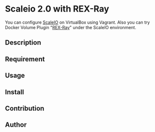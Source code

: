 # Scaleio 2.0 with REX-Ray

You can configure [ScaleIO](https://japan.emc.com/storage/scaleio/index.htm) on VirtualBox using Vagrant. Also you can try Docker Volume Plugin "[REX-Ray](https://github.com/codedellemc/rexray)" under the ScaleIO environment.

## Description

## Requirement

## Usage

## Install

## Contribution

## Author

